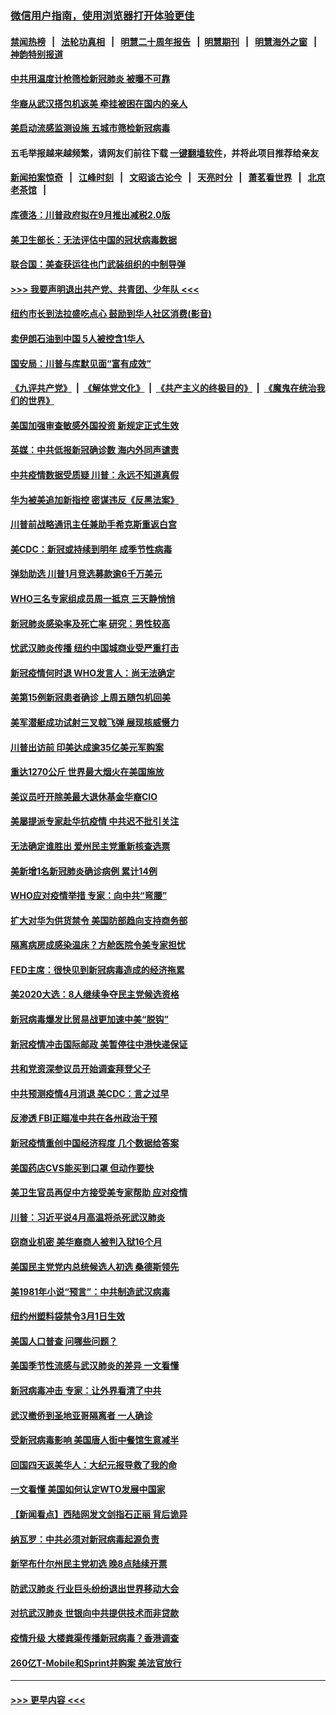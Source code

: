 ### [微信用户指南，使用浏览器打开体验更佳](https://github.com/gfw-breaker/banned-news1/blob/master/indexes/wechat-guide.md?t=0)
#### [禁闻热榜](热点新闻.md?t=0)  &nbsp;&nbsp;|&nbsp;&nbsp; [法轮功真相](https://github.com/gfw-breaker/truth/blob/master/README.md?t=0) &nbsp;&nbsp;|&nbsp;&nbsp; [明慧二十周年报告](https://github.com/gfw-breaker/mh-reports/blob/master/README.md?t=0) &nbsp;&nbsp;|&nbsp;&nbsp;[明慧期刊](https://github.com/gfw-breaker/mh-qikan) &nbsp;&nbsp;|&nbsp;&nbsp; [明慧海外之窗](https://github.com/gfw-breaker/mh-news/blob/master/README.md?t=0) &nbsp;&nbsp;|&nbsp;&nbsp; [神韵特别报道](https://github.com/gfw-breaker/mh-news/blob/master/shenyun.md?t=0)
#### [中共用温度计枪筛检新冠肺炎 被曝不可靠](../pages/nsc412/n11869707.md?t=02150602) 
#### [华裔从武汉搭包机返美 牵挂被困在国内的亲人](../pages/nsc412/n11869711.md?t=02150602) 
#### [美启动流感监测设施 五城市筛检新冠病毒](../pages/nsc412/n11869689.md?t=02150602) 
#### 五毛举报越来越频繁，请网友们前往下载 [一键翻墙软件](https://github.com/gfw-breaker/ssr-accounts)，并将此项目推荐给亲友
#### [新闻拍案惊奇](https://github.com/gfw-breaker/banned-news1/blob/master/pages/link4.md) &nbsp;&nbsp;|&nbsp;&nbsp; [江峰时刻](https://github.com/gfw-breaker/banned-news1/blob/master/pages/link4.md) &nbsp;&nbsp;|&nbsp;&nbsp; [文昭谈古论今](https://github.com/gfw-breaker/banned-news1/blob/master/pages/link4.md) &nbsp;&nbsp;|&nbsp;&nbsp; [天亮时分](https://github.com/gfw-breaker/banned-news1/blob/master/pages/link4.md) &nbsp;&nbsp;|&nbsp;&nbsp; [萧茗看世界](https://github.com/gfw-breaker/banned-news1/blob/master/pages/link4.md) &nbsp;&nbsp;|&nbsp;&nbsp; [北京老茶馆](https://github.com/gfw-breaker/banned-news1/blob/master/pages/link4.md) &nbsp;&nbsp;|&nbsp;&nbsp; 
#### [库德洛：川普政府拟在9月推出减税2.0版](../pages/nsc412/n11869627.md?t=02150602) 
#### [美卫生部长：无法评估中国的冠状病毒数据](../pages/nsc412/n11869301.md?t=02150602) 
#### [联合国：美查获运往也门武装组织的中制导弹](../pages/nsc412/n11868677.md?t=02150602) 
#### [>>> 我要声明退出共产党、共青团、少年队 <<<](https://github.com/begood0513/goodnews/blob/master/quit/letter.md) 
#### [纽约市长到法拉盛吃点心  鼓励到华人社区消费(影音)](../pages/nsc412/n11868197.md?t=02150602) 
#### [卖伊朗石油到中国  5人被控含1华人](../pages/nsc412/n11867988.md?t=02150602) 
#### [国安局：川普与库默见面“富有成效”](../pages/nsc412/n11867976.md?t=02150602) 
#### [《九评共产党》](https://github.com/begood0513/9ping.md/blob/master/README.md) &nbsp;|&nbsp; [《解体党文化》](../../../../jtdwh.md/blob/master/README.md)  &nbsp;|&nbsp; [《共产主义的终极目的》](../../../../gczydzjmd.md/blob/master/README.md) &nbsp;|&nbsp; [《魔鬼在统治我们的世界》](../../../../mgztzwmdsj.md/blob/master/README.md) 
#### [美国加强审查敏感外国投资 新规定正式生效](../pages/nsc412/n11868041.md?t=02150602) 
#### [英媒：中共低报新冠确诊数 海内外同声谴责](../pages/nsc412/n11867421.md?t=02150602) 
#### [中共疫情数据受质疑 川普：永远不知道真假](../pages/nsc412/n11867195.md?t=02150602) 
#### [华为被美追加新指控 密谋违反《反黑法案》](../pages/nsc412/n11867191.md?t=02150602) 
#### [川普前战略通讯主任兼助手希克斯重返白宫](../pages/nsc412/n11867104.md?t=02150602) 
#### [美CDC：新冠或持续到明年 成季节性病毒](../pages/nsc412/n11867279.md?t=02150602) 
#### [弹劾助选 川普1月竞选募款逾6千万美元](../pages/nsc412/n11866950.md?t=02150602) 
#### [WHO三名专家组成员周一抵京 三天静悄悄](../pages/nsc412/n11866947.md?t=02150602) 
#### [新冠肺炎感染率及死亡率 研究：男性较高](../pages/nsc412/n11866956.md?t=02150602) 
#### [忧武汉肺炎传播 纽约中国城商业受严重打击](../pages/nsc412/n11866902.md?t=02150602) 
#### [新冠疫情何时退 WHO发言人：尚无法确定](../pages/nsc412/n11866864.md?t=02150602) 
#### [美第15例新冠患者确诊 上周五随包机回美](../pages/nsc412/n11866852.md?t=02150602) 
#### [美军潜艇成功试射三叉戟飞弹 展现核威慑力](../pages/nsc412/n11866046.md?t=02150602) 
#### [川普出访前 印美达成逾35亿美元军购案](../pages/nsc412/n11865444.md?t=02150602) 
#### [重达1270公斤 世界最大烟火在美国施放](../pages/nsc412/n11865198.md?t=02150602) 
#### [美议员吁开除美最大退休基金华裔CIO](../pages/nsc412/n11865230.md?t=02150602) 
#### [美屡提派专家赴华抗疫情 中共迟不批引关注](../pages/nsc412/n11864719.md?t=02150602) 
#### [无法确定谁胜出 爱州民主党重新核查选票](../pages/nsc412/n11864830.md?t=02150602) 
#### [美新增1名新冠肺炎确诊病例 累计14例](../pages/nsc412/n11864893.md?t=02150602) 
#### [WHO应对疫情举措 专家：向中共“弯腰”](../pages/nsc412/n11864727.md?t=02150602) 
#### [扩大对华为供货禁令 美国防部趋向支持商务部](../pages/nsc412/n11864773.md?t=02150602) 
#### [隔离病房成感染温床？方舱医院令美专家担忧](../pages/nsc412/n11864575.md?t=02150602) 
#### [FED主席：很快见到新冠病毒造成的经济拖累](../pages/nsc412/n11864507.md?t=02150602) 
#### [美2020大选：8人继续争夺民主党候选资格](../pages/nsc412/n11864327.md?t=02150602) 
#### [新冠病毒爆发比贸易战更加速中美“脱钩”](../pages/nsc412/n11864470.md?t=02150602) 
#### [新冠疫情冲击国际邮政 美暂停往中港快递保证](../pages/nsc412/n11864207.md?t=02150602) 
#### [共和党资深参议员开始调查拜登父子](../pages/nsc412/n11863984.md?t=02150602) 
#### [中共预测疫情4月消退 美CDC：言之过早](../pages/nsc412/n11864310.md?t=02150602) 
#### [反渗透 FBI正瞄准中共在各州政治干预](../pages/nsc412/n11864300.md?t=02150602) 
#### [新冠疫情重创中国经济程度 几个数据给答案](../pages/nsc412/n11864203.md?t=02150602) 
#### [美国药店CVS能买到口罩 但动作要快](../pages/nsc412/n11862438.md?t=02150602) 
#### [美卫生官员再促中方接受美专家帮助 应对疫情](../pages/nsc412/n11864043.md?t=02150602) 
#### [川普：习近平说4月高温将杀死武汉肺炎](../pages/nsc412/n11860814.md?t=02150602) 
#### [窃商业机密 美华裔商人被判入狱16个月](../pages/nsc412/n11863911.md?t=02150602) 
#### [美国民主党党内总统候选人初选 桑德斯领先](../pages/nsc412/n11863475.md?t=02150602) 
#### [美1981年小说“预言”：中共制造武汉病毒](../pages/nsc412/n11863306.md?t=02150602) 
#### [纽约州塑料袋禁令3月1日生效](../pages/nsc412/n11862832.md?t=02150602) 
#### [美国人口普查  问哪些问题？](../pages/nsc412/n11862808.md?t=02150602) 
#### [美国季节性流感与武汉肺炎的差异 一文看懂](../pages/nsc412/n11862428.md?t=02150602) 
#### [新冠病毒冲击 专家：让外界看清了中共](../pages/nsc412/n11862280.md?t=02150602) 
#### [武汉撤侨到圣地亚哥隔离者 一人确诊](../pages/nsc412/n11862460.md?t=02150602) 
#### [受新冠病毒影响 美国唐人街中餐馆生意减半](../pages/nsc412/n11861940.md?t=02150602) 
#### [回国四天返美华人：大纪元报导救了我的命](../pages/nsc412/n11862181.md?t=02150602) 
#### [一文看懂 美国如何认定WTO发展中国家](../pages/nsc412/n11862051.md?t=02150602) 
#### [【新闻看点】西陆网发文剑指石正丽 背后诡异](../pages/nsc412/n11861792.md?t=02150602) 
#### [纳瓦罗：中共必须对新冠病毒起源负责](../pages/nsc412/n11861810.md?t=02150602) 
#### [新罕布什尔州民主党初选 晚8点陆续开票](../pages/nsc412/n11861872.md?t=02150602) 
#### [防武汉肺炎 行业巨头纷纷退出世界移动大会](../pages/nsc412/n11861795.md?t=02150602) 
#### [对抗武汉肺炎 世银向中共提供技术而非贷款](../pages/nsc412/n11861652.md?t=02150602) 
#### [疫情升级 大楼粪渠传播新冠病毒？香港调查](../pages/nsc412/n11861556.md?t=02150602) 
#### [260亿T-Mobile和Sprint并购案 美法官放行](../pages/nsc412/n11861511.md?t=02150602) 

----
#### [ >>> 更早内容 <<< ](../indexes/nsc412-earlier.md)
